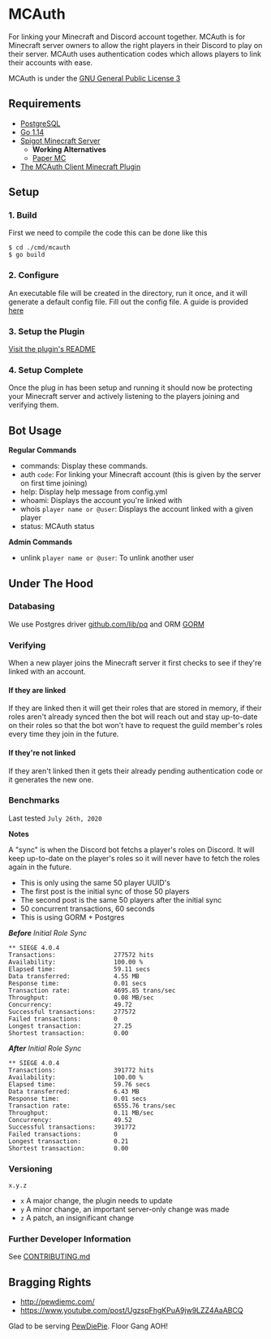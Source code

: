 # MCAuth
For linking your Minecraft and Discord account together. MCAuth is for Minecraft server owners
to allow the right players in their Discord to play on their server. MCAuth uses authentication
codes which allows players to link their accounts with ease.

MCAuth is under the [GNU General Public License 3](./LICENSE)

## Requirements
 * [PostgreSQL](https://www.postgresql.org/)
 * [Go 1.14](https://golang.org/)
 * [Spigot Minecraft Server](https://www.spigotmc.org/)
   * **Working Alternatives**
   * [Paper MC](https://papermc.io/)
 * [The MCAuth Client Minecraft Plugin](https://github.com/dhghf/mcauth-client)


## Setup

### 1. Build
First we need to compile the code this can be done like this
```
$ cd ./cmd/mcauth
$ go build
```

### 2. Configure
An executable file will be created in the directory, run it once, and it will 
generate a default config file. Fill out the config file. A guide is provided 
[here](./docs/extra/Configuration.md)

### 3. Setup the Plugin
[Visit the plugin's README](https://github.com/dhghf/mcauth-client/blob/master/README.md)

### 4. Setup Complete
Once the plug in has been setup and running it should now be protecting your
Minecraft server and actively listening to the players joining and verifying them.

## Bot Usage
__Regular Commands__

 * commands: Display these commands.
 * auth `code`: For linking your Minecraft account (this is given by the server on first time joining)
 * help: Display help message from config.yml
 * whoami: Displays the account you're linked with
 * whois `player name or @user`: Displays the account linked with a given player
 * status: MCAuth status

__Admin Commands__
 * unlink `player name or @user`: To unlink another user

## Under The Hood

### Databasing
We use Postgres driver [github.com/lib/pq](https://github.com/lib/pq) and ORM
[GORM](https://gorm.io)

### Verifying
When a new player joins the Minecraft server it first checks to see if they're
linked with an account.

#### If they are linked
If they are linked then it will get their roles that are stored in memory, if
their roles aren't already synced then the bot will reach out and stay
up-to-date on their roles so that the bot won't have to request the guild
member's roles every time they join in the future.


#### If they're not linked
If they aren't linked then it gets their already pending authentication code
or it generates the new one.

### Benchmarks
Last tested `July 26th, 2020`

__Notes__

A "sync" is when the Discord bot fetchs a player's roles on Discord. It will
keep up-to-date on the player's roles so it will never have to fetch the roles
again in the future.
 * This is only using the same 50 player UUID's
 * The first post is the initial sync of those 50 players
 * The second post is the same 50 players after the initial sync
 * 50 concurrent transactions, 60 seconds
 * This is using GORM + Postgres

***Before** Initial Role Sync*
```
** SIEGE 4.0.4
Transactions:                277572 hits
Availability:                100.00 %
Elapsed time:                59.11 secs
Data transferred:            4.55 MB
Response time:               0.01 secs
Transaction rate:            4695.85 trans/sec
Throughput:                  0.08 MB/sec
Concurrency:                 49.72
Successful transactions:     277572
Failed transactions:         0
Longest transaction:         27.25
Shortest transaction:        0.00
```

***After** Initial Role Sync*
```
** SIEGE 4.0.4
Transactions:                391772 hits
Availability:                100.00 %
Elapsed time:                59.76 secs
Data transferred:            6.43 MB
Response time:               0.01 secs
Transaction rate:            6555.76 trans/sec
Throughput:                  0.11 MB/sec
Concurrency:                 49.52
Successful transactions:     391772
Failed transactions:         0
Longest transaction:         0.21
Shortest transaction:        0.00
```

### Versioning
`x.y.z`
 - `x` A major change, the plugin needs to update
 - `y` A minor change, an important server-only change was made
 - `z` A patch, an insignificant change

### Further Developer Information
See [CONTRIBUTING.md](./CONTRIBUTING.md)

## Bragging Rights
 * http://pewdiemc.com/
 * https://www.youtube.com/post/UgzspFhgKPuA9jw9LZZ4AaABCQ

Glad to be serving [PewDiePie](https://youtube.com/pewdiepie). Floor Gang AOH!
